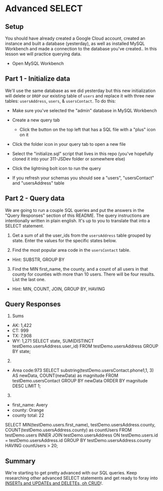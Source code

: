 # Advanced SELECT

## Setup

You should have already created a Google Cloud account, created an instance and built a database (yesterday), as well as installed MySQL Workbench and made a connection to the database you've created.. In this lesson we will practice querying data.

* Open MySQL Workbench

## Part 1 - Initialize data

We'll use the same database as we did yesterday but this new initialization will delete or `DROP` our existing table of `users` and replace it with three new tables: `usersAddress`, `users`, & `usersContact`. To do this:

* Make sure you've selected the "admin" database in MySQL Workbench

* Create a new query tab
  * Click the button on the top left that has a SQL file with a "plus" icon on it

* Click the folder icon in your query tab to open a new file

* Select the "initialize.sql" script that lives in this repo (you've hopefully cloned it into your 311-JSDev folder or somewhere else)

* Click the lightning bolt icon to run the query

* If you refresh your schemas you should see a "users", "usersContact" and "usersAddress" table

## Part 2 - Query data

We are going to run a couple SQL queries and put the answers in the "Query Responses" section of this README. The query instructions are intentionally written in plain english. It's up to you to translate that into a SELECT statement.

1. Get a sum of all the user_ids from the `usersAddress` table grouped by state. Enter the values for the specific states below.

2. Find the most popular area code in the `usersContact` table. 
  * Hint: SUBSTR, GROUP BY

3. Find the MIN first_name, the county, and a count of all users in that county for counties with more than 10 users. There will be four results. List the last one. 
  * Hint: MIN, COUNT, JOIN, GROUP BY, HAVING


## Query Responses

1. Sums
  * AK: 1,422
  * CT: 999 
  * TX: 7,908
  * WY: 1,271
SELECT state, SUM(DISTINCT testDemo.usersAddress.user_id) FROM testDemo.usersAddress GROUP BY state;

2.
  * Area code:973
SELECT substring(testDemo.usersContact.phone1,1, 3) AS newData, COUNT(newData) as magnitude FROM testDemo.usersContact GROUP BY newData ORDER BY magnitude DESC LIMIT 1;


3.
  * first_name: Avery
  * county: Orange
  * county total: 22
  
SELECT MIN(testDemo.users.first_name), testDemo.usersAddress.county,
COUNT(testDemo.usersAddress.county) as countUsers
FROM testDemo.users
INNER JOIN testDemo.usersAddress
ON testDemo.users.id = testDemo.usersAddress.id
GROUP BY testDemo.usersAddress.county
HAVING countUsers > 20;

## Summary


We're starting to get pretty advanced with our SQL queries. Keep researching other advanced SELECT statements and get ready to foray into [INSERTs and UPDATEs and DELETEs, oh CRUD](https://www.youtube.com/watch?v=-HrfbV16-FQ)!.
